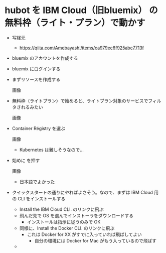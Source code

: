 # hubot を IBM Cloud（旧bluemix） の無料枠（ライト・プラン）で動かす

- 写経元

  - https://qiita.com/Amebayashi/items/ca979ec6f925abc7713f

- bluemix のアカウントを作成する

- bluemix にログインする

- まずリソースを作成する

  画像

- 無料枠（ライトプラン）で始めると、ライトプラン対象のサービスでフィルタされるみたい

  画像

- Container Régistry を選ぶ

  画像

  - Kubernetes は難しそうなので...

- 始めに を押す

  画像

  - 日本語でよかった

- クイックスタートの通りにやればよさそう。なので、まずは IBM Cloud 用の CLI をインストールする

  - Install the IBM Cloud CLI. のリンクに飛ぶ
  - 飛んだ先で OS を選んでインストーラをダウンロードする
    - インストールは指示に従うのみで OK
  - 同様に、Install the Docker CLI. のリンクに飛ぶ
    - これは Docker for XX がすでに入っていれば飛ばしてよい
      - 自分の環境には Docker for Mac がもう入っているので飛ばす
  - ​

  ​